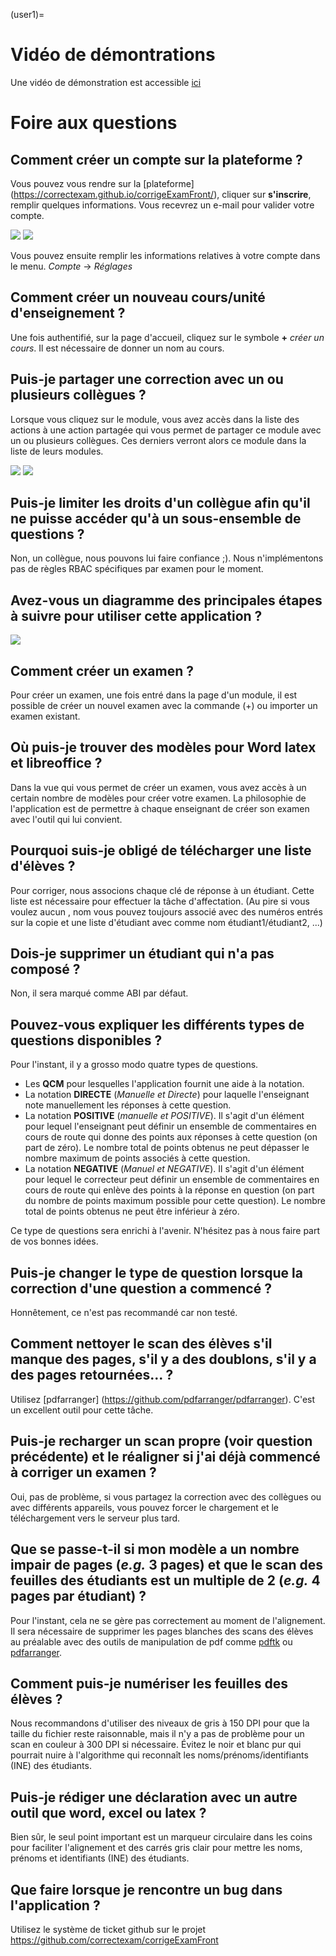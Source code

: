 (user1)=
# Vidéo de démontrations

Une vidéo de démonstration est accessible [ici](https://www.youtube.com/watch?v=bYTBlTg37RM&t)

# Foire aux questions

## Comment créer un compte sur la plateforme ?

Vous pouvez vous rendre sur la [plateforme] (https://correctexam.github.io/corrigeExamFront/), cliquer sur **s'inscrire**, remplir quelques informations. Vous recevrez un e-mail pour valider votre compte.

![](Register.png)
![](Register1.png)

Vous pouvez ensuite remplir les informations relatives à votre compte dans le menu. *Compte* -> *Réglages*


## Comment créer un nouveau cours/unité d'enseignement ?

Une fois authentifié, sur la page d'accueil, cliquez sur le symbole **+** *créer un cours*.
Il est nécessaire de donner un nom au cours.


## Puis-je partager une correction avec un ou plusieurs collègues ?

Lorsque vous cliquez sur le module, vous avez accès dans la liste des actions à une action partagée qui vous permet de partager ce module avec un ou plusieurs collègues. Ces derniers verront alors ce module dans la liste de leurs modules.

![](share.png)
![](share1.png)

## Puis-je limiter les droits d'un collègue afin qu'il ne puisse accéder qu'à un sous-ensemble de questions ?

Non, un collègue, nous pouvons lui faire confiance ;). Nous n'implémentons pas de règles RBAC spécifiques par examen pour le moment.

## Avez-vous un diagramme des principales étapes à suivre pour utiliser cette application ?

![](./ScanExam.png)



## Comment créer un examen ?

Pour créer un examen, une fois entré dans la page d'un module, il est possible de créer un nouvel examen avec la commande (+) ou importer un examen existant. 

## Où puis-je trouver des modèles pour Word latex et libreoffice ?

Dans la vue qui vous permet de créer un examen, vous avez accès à un certain nombre de modèles pour créer votre examen. La philosophie de l'application est de permettre à chaque enseignant de créer son examen avec l'outil qui lui convient.


## Pourquoi suis-je obligé de télécharger une liste d'élèves ?

Pour corriger, nous associons chaque clé de réponse à un étudiant. Cette liste est nécessaire pour effectuer la tâche d'affectation. (Au pire si vous voulez aucun , nom vous pouvez toujours associé avec des numéros entrés sur la copie et une liste d'étudiant avec comme nom étudiant1/étudiant2, ...)

## Dois-je supprimer un étudiant qui n'a pas composé ? 

Non, il sera marqué comme ABI par défaut. 

## Pouvez-vous expliquer les différents types de questions disponibles ?

Pour l'instant, il y a grosso modo quatre types de questions. 

- Les **QCM** pour lesquelles l'application fournit une aide à la notation. 
- La notation **DIRECTE** (*Manuelle et Directe*) pour laquelle l'enseignant note manuellement les réponses à cette question. 
- La notation **POSITIVE** (*manuelle et POSITIVE*). Il s'agit d'un élément pour lequel l'enseignant peut définir un ensemble de commentaires en cours de route qui donne des points aux réponses à cette question (on part de zéro). Le nombre total de points obtenus ne peut dépasser le nombre maximum de points associés à cette question.
- La notation **NEGATIVE** (*Manuel et NEGATIVE*). Il s'agit d'un élément pour lequel le correcteur peut définir un ensemble de commentaires en cours de route qui enlève des points à la réponse en question (on part du nombre de points maximum possible pour cette question). Le nombre total de points obtenus ne peut être inférieur à zéro.

Ce type de questions sera enrichi à l'avenir. N'hésitez pas à nous faire part de vos bonnes idées.

## Puis-je changer le type de question lorsque la correction d'une question a commencé ?

Honnêtement, ce n'est pas recommandé car non testé.

## Comment nettoyer le scan des élèves s'il manque des pages, s'il y a des doublons, s'il y a des pages retournées... ?

Utilisez [pdfarranger] (https://github.com/pdfarranger/pdfarranger). C'est un excellent outil pour cette tâche.

## Puis-je recharger un scan propre (voir question précédente) et le réaligner si j'ai déjà commencé à corriger un examen ?

Oui, pas de problème, si vous partagez la correction avec des collègues ou avec différents appareils, vous pouvez forcer le chargement et le téléchargement vers le serveur plus tard. 

## Que se passe-t-il si mon modèle a un nombre impair de pages (*e.g.* 3 pages) et que le scan des feuilles des étudiants est un multiple de 2 (*e.g.* 4 pages par étudiant) ?

Pour l'instant, cela ne se gère pas correctement au moment de l'alignement. Il sera nécessaire de supprimer les pages blanches des scans des élèves au préalable avec des outils de manipulation de pdf comme [pdftk](https://www.pdflabs.com/tools/pdftk-the-pdf-toolkit/) ou [pdfarranger](https://github.com/pdfarranger/pdfarranger).

## Comment puis-je numériser les feuilles des élèves ?

Nous recommandons d'utiliser des niveaux de gris à 150 DPI pour que la taille du fichier reste raisonnable, mais il n'y a pas de problème pour un scan en couleur à 300 DPI si nécessaire. Évitez le noir et blanc pur qui pourrait nuire à l'algorithme qui reconnaît les noms/prénoms/identifiants (INE) des étudiants.



## Puis-je rédiger une déclaration avec un autre outil que word, excel ou latex ?

Bien sûr, le seul point important est un marqueur circulaire dans les coins pour faciliter l'alignement et des carrés gris clair pour mettre les noms, prénoms et identifiants (INE) des étudiants. 

## Que faire lorsque je rencontre un bug dans l'application ?

Utilisez le système de ticket github sur le projet https://github.com/correctexam/corrigeExamFront


